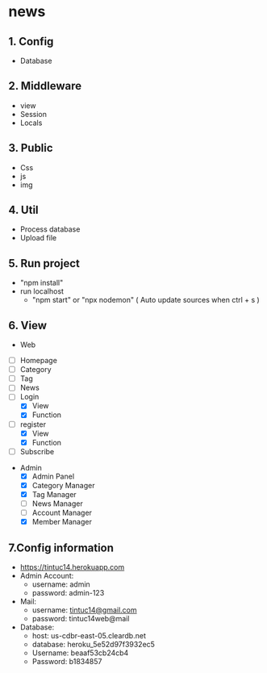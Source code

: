 # news

## 1. Config

- Database

## 2. Middleware

- view
- Session
- Locals

## 3. Public

- Css
- js
- img

## 4. Util

- Process database
- Upload file

## 5. Run project

- "npm install"
- run localhost
  - "npm start" or "npx nodemon" ( Auto update sources when ctrl + s )

## 6. View

- Web

* [ ] Homepage
* [ ] Category
* [ ] Tag
* [ ] News
* [ ] Login
  - [x] View
  - [x] Function
* [ ] register
  - [x] View
  - [x] Function
* [ ] Subscribe

- Admin
  - [x] Admin Panel
  - [x] Category Manager
  - [x] Tag Manager
  - [ ] News Manager
  - [ ] Account Manager
  - [x] Member Manager

## 7.Config information

- https://tintuc14.herokuapp.com
- Admin Account:
  - username: admin
  - password: admin-123
- Mail:
  - username: tintuc14@gmail.com
  - password: tintuc14web@mail
- Database: 
  - host: us-cdbr-east-05.cleardb.net
  - database: heroku_5e52d97f3932ec5
  - Username: 	beaaf53cb24cb4
  - Password: 	b1834857
